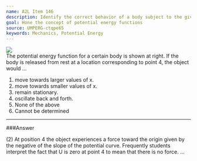 ```yaml
---
name: A2L Item 146
description: Identify the correct behavior of a body subject to the given potential energy function.
goal: Hone the concept of potential energy functions
source: UMPERG-ctqpe65
keywords: Mechanics, Potential Energy
---
```


<div class="img-rightr"><img src="/files/Item146_fig1.gif" /></div> The
potential energy function for a certain body is shown at right.  If the
body is released from rest at a location corresponding to  point 4, the
object  would ...

1. move towards larger values of x.
2. move towards smaller values of x.
3. remain stationary.
4. oscillate back and forth.
5. None of the above
6. Cannot be determined


<hr/>

###Answer 

(2) At position 4 the object experiences a force toward the
origin given by the negative of the slope of the potential curve.
Frequently students interpret the fact that U is zero at point 4 to mean
that there is no force.
...
